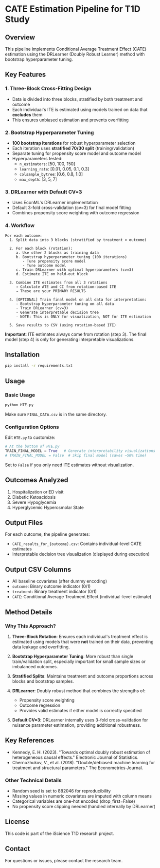 # CATE Estimation Pipeline for T1D Study

## Overview

This pipeline implements Conditional Average Treatment Effect (CATE) estimation using the DRLearner (Doubly Robust Learner) method with bootstrap hyperparameter tuning.

## Key Features

### 1. Three-Block Cross-Fitting Design
- Data is divided into three blocks, stratified by both treatment and outcome
- Each individual's ITE is estimated using models trained on data that **excludes** them
- This ensures unbiased estimation and prevents overfitting

### 2. Bootstrap Hyperparameter Tuning
- **100 bootstrap iterations** for robust hyperparameter selection
- Each iteration uses **stratified 70/30 split** (training/validation)
- Separate tuning for propensity score model and outcome model
- Hyperparameters tested:
  - `n_estimators`: [50, 100, 150]
  - `learning_rate`: [0.01, 0.05, 0.1, 0.3]
  - `colsample_bytree`: [0.6, 0.8, 1.0]
  - `max_depth`: [3, 5, 7]

### 3. DRLearner with Default CV=3
- Uses EconML's DRLearner implementation
- Default 3-fold cross-validation (cv=3) for final model fitting
- Combines propensity score weighting with outcome regression

### 4. Workflow

```
For each outcome:
  1. Split data into 3 blocks (stratified by treatment × outcome)
  
  2. For each block (rotation):
     a. Use other 2 blocks as training data
     b. Bootstrap hyperparameter tuning (100 iterations)
        - Tune propensity score model
        - Tune outcome model
     c. Train DRLearner with optimal hyperparameters (cv=3)
     d. Estimate ITE on held-out block
  
  3. Combine ITE estimates from all 3 rotations
     → Calculate ATE and CI from rotation-based ITE
     → These are your PRIMARY RESULTS
  
  4. [OPTIONAL] Train final model on all data for interpretation:
     - Bootstrap hyperparameter tuning on all data
     - Train DRLearner (cv=3)
     - Generate interpretable decision tree
     - NOTE: This is ONLY for visualization, NOT for ITE estimation
  
  5. Save results to CSV (using rotation-based ITE)
```

**Important**: ITE estimates always come from rotation (step 3). The final model (step 4) is only for generating interpretable visualizations.

## Installation

```bash
pip install -r requirements.txt
```

## Usage

### Basic Usage
```bash
python HTE.py
```

Make sure `FINAL_DATA.csv` is in the same directory.

### Configuration Options

Edit `HTE.py` to customize:

```python
# At the bottom of HTE.py
TRAIN_FINAL_MODEL = True   # Generate interpretability visualizations
# TRAIN_FINAL_MODEL = False  # Skip final model (saves ~50% time)
```

Set to `False` if you only need ITE estimates without visualization.

## Outcomes Analyzed

1. Hospitalization or ED visit
2. Diabetic Ketoacidosis
3. Severe Hypoglycemia
4. Hyperglycemic Hyperosmolar State

## Output Files

For each outcome, the pipeline generates:
- `CATE_results_for_{outcome}.csv`: Contains individual-level CATE estimates
- Interpretable decision tree visualization (displayed during execution)

## Output CSV Columns

- All baseline covariates (after dummy encoding)
- `outcome`: Binary outcome indicator (0/1)
- `treatment`: Binary treatment indicator (0/1)
- `CATE`: Conditional Average Treatment Effect (individual-level estimate)

## Method Details

### Why This Approach?

1. **Three-Block Rotation**: Ensures each individual's treatment effect is estimated using models that were **not** trained on their data, preventing data leakage and overfitting.

2. **Bootstrap Hyperparameter Tuning**: More robust than single train/validation split, especially important for small sample sizes or imbalanced outcomes.

3. **Stratified Splits**: Maintains treatment and outcome proportions across blocks and bootstrap samples.

4. **DRLearner**: Doubly robust method that combines the strengths of:
   - Propensity score weighting
   - Outcome regression
   - Provides valid estimates if either model is correctly specified

5. **Default CV=3**: DRLearner internally uses 3-fold cross-validation for nuisance parameter estimation, providing additional robustness.

## Key References

- Kennedy, E. H. (2023). "Towards optimal doubly robust estimation of heterogeneous causal effects." Electronic Journal of Statistics.
- Chernozhukov, V., et al. (2018). "Double/debiased machine learning for treatment and structural parameters." The Econometrics Journal.


### Other Technical Details

- Random seed is set to 882046 for reproducibility
- Missing values in numeric covariates are imputed with column means
- Categorical variables are one-hot encoded (drop_first=False)
- No propensity score clipping needed (handled internally by DRLearner)

## License

This code is part of the iScience T1D research project.

## Contact

For questions or issues, please contact the research team.

